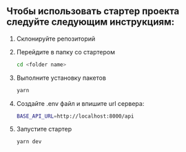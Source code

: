 ## Чтобы использовать стартер проекта следуйте следующим инструкциям:

1. Склонируйте репозиторий

2. Перейдите в папку со стартером

   ```bash
   cd <folder name>
   ```

3. Выполните установку пакетов

   ```bash
   yarn
   ```

4. Создайте .env файл и впишите url сервера:

   ```bash
   BASE_API_URL=http://localhost:8000/api
   ```

5. Запустите стартер
   ```bash
   yarn dev
   ```

